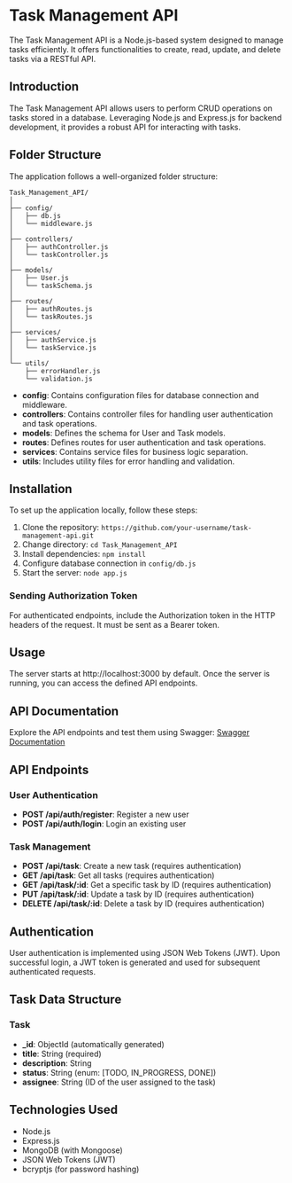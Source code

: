 
# Task Management API

The Task Management API is a Node.js-based system designed to manage tasks efficiently. It offers functionalities to create, read, update, and delete tasks via a RESTful API.

## Introduction

The Task Management API allows users to perform CRUD operations on tasks stored in a database. Leveraging Node.js and Express.js for backend development, it provides a robust API for interacting with tasks.

## Folder Structure

The application follows a well-organized folder structure:

```
Task_Management_API/
│
├── config/
│   ├── db.js
│   └── middleware.js
│
├── controllers/
│   ├── authController.js
│   └── taskController.js
│
├── models/
│   ├── User.js
│   └── taskSchema.js
│
├── routes/
│   ├── authRoutes.js
│   └── taskRoutes.js
│
├── services/
│   ├── authService.js
│   └── taskService.js
│
└── utils/
    ├── errorHandler.js
    └── validation.js
```

- **config**: Contains configuration files for database connection and middleware.
- **controllers**: Contains controller files for handling user authentication and task operations.
- **models**: Defines the schema for User and Task models.
- **routes**: Defines routes for user authentication and task operations.
- **services**: Contains service files for business logic separation.
- **utils**: Includes utility files for error handling and validation.

## Installation

To set up the application locally, follow these steps:

1. Clone the repository: `https://github.com/your-username/task-management-api.git`
2. Change directory: `cd Task_Management_API`
3. Install dependencies: `npm install`
4. Configure database connection in `config/db.js`
5. Start the server: `node app.js`

### Sending Authorization Token

For authenticated endpoints, include the Authorization token in the HTTP headers of the request. It must be sent as a Bearer token.

## Usage

The server starts at http://localhost:3000 by default. Once the server is running, you can access the defined API endpoints.

## API Documentation

Explore the API endpoints and test them using Swagger: [Swagger Documentation](http://localhost:3000/api-docs/)

## API Endpoints

### User Authentication

- **POST /api/auth/register**: Register a new user
- **POST /api/auth/login**: Login an existing user

### Task Management

- **POST /api/task**: Create a new task (requires authentication)
- **GET /api/task**: Get all tasks (requires authentication)
- **GET /api/task/:id**: Get a specific task by ID (requires authentication)
- **PUT /api/task/:id**: Update a task by ID (requires authentication)
- **DELETE /api/task/:id**: Delete a task by ID (requires authentication)

## Authentication

User authentication is implemented using JSON Web Tokens (JWT). Upon successful login, a JWT token is generated and used for subsequent authenticated requests.

## Task Data Structure

### Task

- **_id**: ObjectId (automatically generated)
- **title**: String (required)
- **description**: String
- **status**: String (enum: [TODO, IN_PROGRESS, DONE])
- **assignee**: String (ID of the user assigned to the task)

## Technologies Used

- Node.js
- Express.js
- MongoDB (with Mongoose)
- JSON Web Tokens (JWT)
- bcryptjs (for password hashing)
